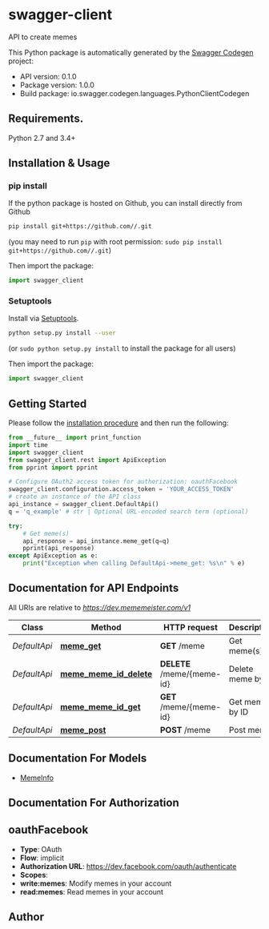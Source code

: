 # swagger-client
API to create memes

This Python package is automatically generated by the [Swagger Codegen](https://github.com/swagger-api/swagger-codegen) project:

- API version: 0.1.0
- Package version: 1.0.0
- Build package: io.swagger.codegen.languages.PythonClientCodegen

## Requirements.

Python 2.7 and 3.4+

## Installation & Usage
### pip install

If the python package is hosted on Github, you can install directly from Github

```sh
pip install git+https://github.com//.git
```
(you may need to run `pip` with root permission: `sudo pip install git+https://github.com//.git`)

Then import the package:
```python
import swagger_client 
```

### Setuptools

Install via [Setuptools](http://pypi.python.org/pypi/setuptools).

```sh
python setup.py install --user
```
(or `sudo python setup.py install` to install the package for all users)

Then import the package:
```python
import swagger_client
```

## Getting Started

Please follow the [installation procedure](#installation--usage) and then run the following:

```python
from __future__ import print_function
import time
import swagger_client
from swagger_client.rest import ApiException
from pprint import pprint

# Configure OAuth2 access token for authorization: oauthFacebook
swagger_client.configuration.access_token = 'YOUR_ACCESS_TOKEN'
# create an instance of the API class
api_instance = swagger_client.DefaultApi()
q = 'q_example' # str | Optional URL-encoded search term (optional)

try:
    # Get meme(s)
    api_response = api_instance.meme_get(q=q)
    pprint(api_response)
except ApiException as e:
    print("Exception when calling DefaultApi->meme_get: %s\n" % e)

```

## Documentation for API Endpoints

All URIs are relative to *https://dev.mememeister.com/v1*

Class | Method | HTTP request | Description
------------ | ------------- | ------------- | -------------
*DefaultApi* | [**meme_get**](docs/DefaultApi.md#meme_get) | **GET** /meme | Get meme(s)
*DefaultApi* | [**meme_meme_id_delete**](docs/DefaultApi.md#meme_meme_id_delete) | **DELETE** /meme/{meme-id} | Delete meme by ID
*DefaultApi* | [**meme_meme_id_get**](docs/DefaultApi.md#meme_meme_id_get) | **GET** /meme/{meme-id} | Get meme by ID
*DefaultApi* | [**meme_post**](docs/DefaultApi.md#meme_post) | **POST** /meme | Post meme


## Documentation For Models

 - [MemeInfo](docs/MemeInfo.md)


## Documentation For Authorization


## oauthFacebook

- **Type**: OAuth
- **Flow**: implicit
- **Authorization URL**: https://dev.facebook.com/oauth/authenticate
- **Scopes**: 
 - **write:memes**: Modify memes in your account
 - **read:memes**: Read memes in your account


## Author



